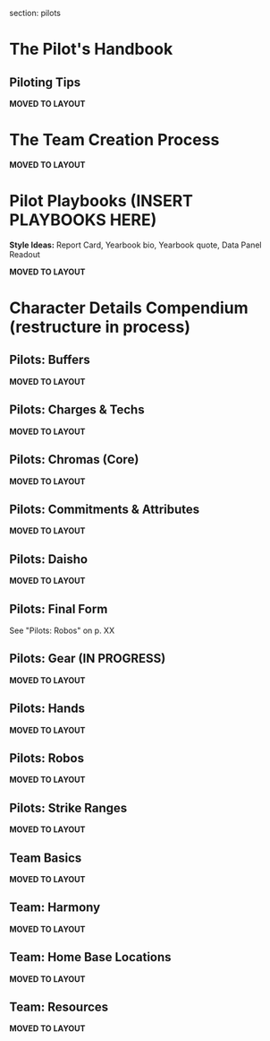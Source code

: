 section: pilots


# The Pilot's Handbook


## Piloting Tips

**MOVED TO LAYOUT**


# The Team Creation Process

**MOVED TO LAYOUT**



# Pilot Playbooks (INSERT PLAYBOOKS HERE)

**Style Ideas:** Report Card, Yearbook bio, Yearbook quote, Data Panel Readout

**MOVED TO LAYOUT**


# Character Details Compendium (restructure in process)


## Pilots: Buffers

**MOVED TO LAYOUT**


## Pilots: Charges & Techs

**MOVED TO LAYOUT**


## Pilots: Chromas (Core)

**MOVED TO LAYOUT**


## Pilots: Commitments & Attributes

**MOVED TO LAYOUT**


## Pilots: Daisho

**MOVED TO LAYOUT**


## Pilots: Final Form

See "Pilots: Robos" on p. XX


## Pilots: Gear (IN PROGRESS)

**MOVED TO LAYOUT**


## Pilots: Hands

**MOVED TO LAYOUT**


## Pilots: Robos

**MOVED TO LAYOUT**


## Pilots: Strike Ranges

**MOVED TO LAYOUT**


## Team Basics

**MOVED TO LAYOUT**


## Team: Harmony

**MOVED TO LAYOUT**


## Team: Home Base Locations

**MOVED TO LAYOUT**


## Team: Resources

**MOVED TO LAYOUT**
